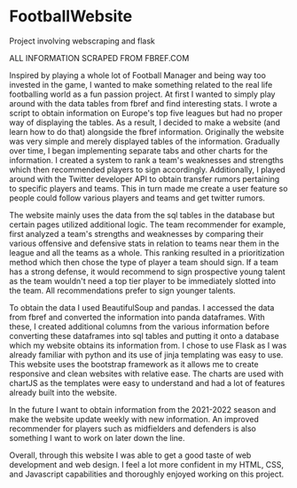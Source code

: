 # FootballWebsite
Project involving webscraping and flask

ALL INFORMATION SCRAPED FROM FBREF.COM

Inspired by playing a whole lot of Football Manager and being way too invested in the game, I wanted to 
make something related to the real life footballing world as a fun passion project.
At first I wanted to simply play around with the data tables from fbref and find interesting stats. 
I wrote a script to obtain information on Europe's top five leagues but had no proper way of displaying the tables.
As a result, I decided to make a website (and learn how to do that) alongside the fbref information.
Originally the website was very simple and merely displayed tables of the information. Gradually over time, 
I began implementing separate tabs and other charts for the information. I created a system to rank a team's weaknesses and 
strengths which then recommended players to sign accordingly. Additionally, I played around with the Twitter developer API to 
obtain transfer rumors pertaining to specific players and teams. This in turn made me create a user feature 
so people could follow various players and teams and get twitter rumors.

The website mainly uses the data from the sql tables in the database but certain pages utilized additional 
logic. The team recommender for example, first analyzed a team's strengths and weaknesses by comparing their
various offensive and defensive stats in relation to teams near them in the league and all the teams as a whole.
This ranking resulted in a prioritization method which then chose the type of player a team should sign. If a team 
has a strong defense, it would recommend to sign prospective young talent as the team wouldn't need a 
top tier player to be immediately slotted into the team. All recommendations prefer to sign younger talents.

To obtain the data I used BeautifulSoup and pandas. I accessed the data from fbref and converted the information into 
panda dataframes. With these, I created additional columns from the various information before converting these dataframes into 
sql tables and putting it onto a database which my website obtains its information from.
I chose to use Flask as I was already familiar with python and its use of jinja templating was easy to use. This website uses the bootstrap framework
as it allows me to create responsive and clean websites with relative ease. The charts are used with chartJS as 
the templates were easy to understand and had a lot of features already built into the website.

In the future I want to obtain information from the 2021-2022 season and make the website update weekly with new information. 
An improved recommender for players such as midfielders and defenders is also something I want to work on later down the line.
         
Overall, through this website I was able to get a good taste of web development and web design. I feel a lot more confident in my HTML, CSS, and Javascript
capabilities and thoroughly enjoyed working on this project.
  

